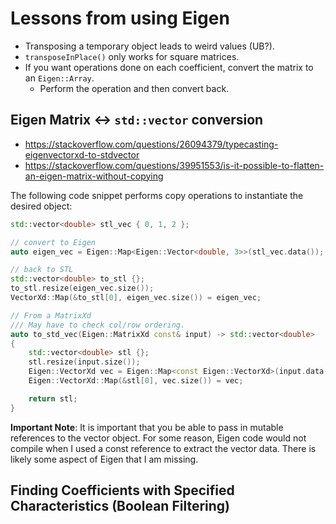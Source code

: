 # Lessons from using Eigen

- Transposing a temporary object leads to weird values (UB?). 
- `transposeInPlace()` only works for square matrices.
- If you want operations done on each coefficient, convert the matrix to an `Eigen::Array`.
    - Perform the operation and then convert back.

## Eigen Matrix ↔ `std::vector` conversion

- https://stackoverflow.com/questions/26094379/typecasting-eigenvectorxd-to-stdvector
- https://stackoverflow.com/questions/39951553/is-it-possible-to-flatten-an-eigen-matrix-without-copying


The following code snippet performs copy operations to instantiate the desired object:

```cpp
std::vector<double> stl_vec { 0, 1, 2 };

// convert to Eigen
auto eigen_vec = Eigen::Map<Eigen::Vector<double, 3>>(stl_vec.data());

// back to STL
std::vector<double> to_stl {};
to_stl.resize(eigen_vec.size());
VectorXd::Map(&to_stl[0], eigen_vec.size()) = eigen_vec;

// From a MatrixXd
/// May have to check col/row ordering.
auto to_std_vec(Eigen::MatrixXd const& input) -> std::vector<double>
{
    std::vector<double> stl {};
    stl.resize(input.size());
    Eigen::VectorXd vec = Eigen::Map<const Eigen::VectorXd>(input.data(), input.size());
    Eigen::VectorXd::Map(&stl[0], vec.size()) = vec;

    return stl;
}
```

**Important Note**: It is important that you be able to pass in mutable references to the vector
object. For some reason, Eigen code would not compile when I used a const reference to extract the
vector data. There is likely some aspect of Eigen that I am missing.

## Finding Coefficients with Specified Characteristics (Boolean Filtering)